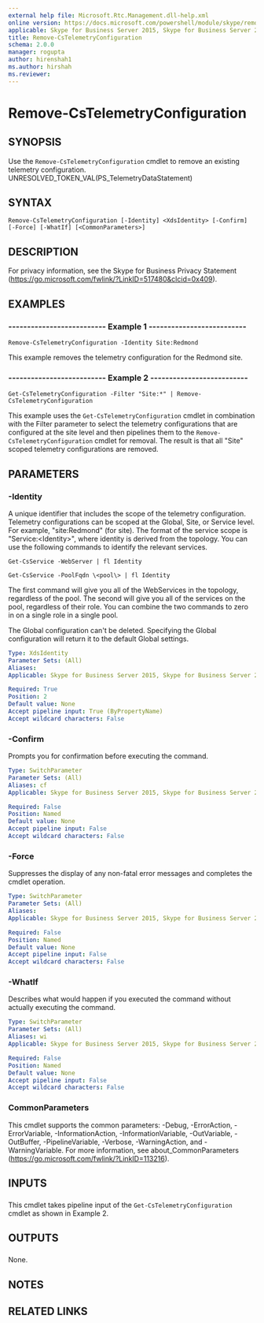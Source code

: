 ```yaml
---
external help file: Microsoft.Rtc.Management.dll-help.xml
online version: https://docs.microsoft.com/powershell/module/skype/remove-cstelemetryconfiguration
applicable: Skype for Business Server 2015, Skype for Business Server 2019
title: Remove-CsTelemetryConfiguration
schema: 2.0.0
manager: rogupta
author: hirenshah1
ms.author: hirshah
ms.reviewer:
---
```


# Remove-CsTelemetryConfiguration

## SYNOPSIS
Use the `Remove-CsTelemetryConfiguration` cmdlet to remove an existing telemetry configuration.
UNRESOLVED_TOKEN_VAL(PS_TelemetryDataStatement)

## SYNTAX

```
Remove-CsTelemetryConfiguration [-Identity] <XdsIdentity> [-Confirm] [-Force] [-WhatIf] [<CommonParameters>]
```

## DESCRIPTION
For privacy information, see the Skype for Business Privacy Statement (https://go.microsoft.com/fwlink/?LinkID=517480&clcid=0x409).

## EXAMPLES

### -------------------------- Example 1 --------------------------
```
Remove-CsTelemetryConfiguration -Identity Site:Redmond
```

This example removes the telemetry configuration for the Redmond site.


### -------------------------- Example 2 --------------------------
```
Get-CsTelemetryConfiguration -Filter "Site:*" | Remove-CsTelemetryConfiguration
```

This example uses the `Get-CsTelemetryConfiguration` cmdlet in combination with the Filter parameter to select the telemetry configurations that are configured at the site level and then pipelines them to the `Remove-CsTelemetryConfiguration` cmdlet for removal.
The result is that all "Site" scoped telemetry configurations are removed.


## PARAMETERS

### -Identity
A unique identifier that includes the scope of the telemetry configuration.
Telemetry configurations can be scoped at the Global, Site, or Service level.
For example, "site:Redmond" (for site).
The format of the service scope is "Service:\<Identity\>", where identity is derived from the topology.
You can use the following commands to identify the relevant services.

`Get-CsService -WebServer | fl Identity`

`Get-CsService -PoolFqdn \<pool\> | fl Identity`

The first command will give you all of the WebServices in the topology, regardless of the pool.
The second will give you all of the services on the pool, regardless of their role.
You can combine the two commands to zero in on a single role in a single pool.

The Global configuration can't be deleted.
Specifying the Global configuration will return it to the default Global settings.

```yaml
Type: XdsIdentity
Parameter Sets: (All)
Aliases: 
Applicable: Skype for Business Server 2015, Skype for Business Server 2019

Required: True
Position: 2
Default value: None
Accept pipeline input: True (ByPropertyName)
Accept wildcard characters: False
```

### -Confirm
Prompts you for confirmation before executing the command.

```yaml
Type: SwitchParameter
Parameter Sets: (All)
Aliases: cf
Applicable: Skype for Business Server 2015, Skype for Business Server 2019

Required: False
Position: Named
Default value: None
Accept pipeline input: False
Accept wildcard characters: False
```

### -Force
Suppresses the display of any non-fatal error messages and completes the cmdlet operation.

```yaml
Type: SwitchParameter
Parameter Sets: (All)
Aliases: 
Applicable: Skype for Business Server 2015, Skype for Business Server 2019

Required: False
Position: Named
Default value: None
Accept pipeline input: False
Accept wildcard characters: False
```

### -WhatIf
Describes what would happen if you executed the command without actually executing the command.

```yaml
Type: SwitchParameter
Parameter Sets: (All)
Aliases: wi
Applicable: Skype for Business Server 2015, Skype for Business Server 2019

Required: False
Position: Named
Default value: None
Accept pipeline input: False
Accept wildcard characters: False
```

### CommonParameters
This cmdlet supports the common parameters: -Debug, -ErrorAction, -ErrorVariable, -InformationAction, -InformationVariable, -OutVariable, -OutBuffer, -PipelineVariable, -Verbose, -WarningAction, and -WarningVariable. For more information, see about_CommonParameters (https://go.microsoft.com/fwlink/?LinkID=113216).

## INPUTS

###  
This cmdlet takes pipeline input of the `Get-CsTelemetryConfiguration` cmdlet as shown in Example 2.

## OUTPUTS

###  
None.

## NOTES

## RELATED LINKS

